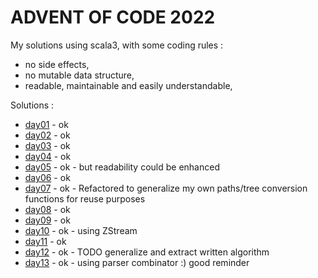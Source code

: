 # ADVENT OF CODE 2022
My solutions using scala3, with some coding rules :
- no side effects,
- no mutable data structure,
- readable, maintainable and easily understandable,

Solutions :
- [day01](src/test/scala/day01/Puzzle.scala) - ok
- [day02](src/test/scala/day02/Puzzle.scala) - ok
- [day03](src/test/scala/day03/Puzzle.scala) - ok
- [day04](src/test/scala/day04/Puzzle.scala) - ok
- [day05](src/test/scala/day05/Puzzle.scala) - ok - but readability could be enhanced
- [day06](src/test/scala/day06/Puzzle.scala) - ok
- [day07](src/test/scala/day07/Puzzle.scala) - ok - Refactored to generalize my own paths/tree conversion functions for reuse purposes  
- [day08](src/test/scala/day08/Puzzle.scala) - ok
- [day09](src/test/scala/day09/Puzzle.scala) - ok
- [day10](src/test/scala/day10/Puzzle.scala) - ok - using ZStream
- [day11](src/test/scala/day11/Puzzle.scala) - ok
- [day12](src/test/scala/day12/Puzzle.scala) - ok - TODO generalize and extract written algorithm
- [day13](src/test/scala/day13/Puzzle.scala) - ok - using parser combinator :) good reminder
